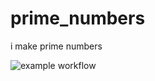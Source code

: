# prime_numbers
i make prime numbers

![example workflow](https://github.com/github/docs/actions/workflows/ci.yaml/badge.svg)
